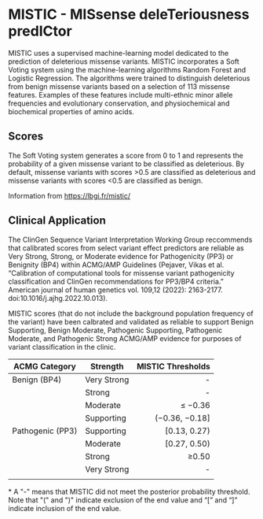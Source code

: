 # MISTIC - MISsense deleTeriousness predICtor

MISTIC uses a supervised machine-learning model dedicated to the prediction of deleterious missense variants. MISTIC incorporates a Soft Voting system using the machine-learning algorithms Random Forest and Logistic Regression. The algorithms were trained to distinguish deleterious from benign missense variants based on a selection of 113 missense features. Examples of these features include multi-ethnic minor allele frequencies and evolutionary conservation, and physiochemical and biochemical properties of amino acids.

## Scores

The Soft Voting system generates a score from 0 to 1 and represents the probability of a given missense variant to be classified as deleterious. By default, missense variants with scores >0.5 are classified as deleterious and missense variants with scores <0.5 are classified as benign.

Information from https://lbgi.fr/mistic/

## Clinical Application

The ClinGen Sequence Variant Interpretation Working Group reccommends that calibrated scores from select variant effect predictors are reliable as Very Strong, Strong, or Moderate evidence for Pathogenicity (PP3) or Benignity (BP4) within ACMG/AMP Guidelines (Pejaver, Vikas et al. “Calibration of computational tools for missense variant pathogenicity classification and ClinGen recommendations for PP3/BP4 criteria.” American journal of human genetics vol. 109,12 (2022): 2163-2177. doi:10.1016/j.ajhg.2022.10.013).

MISTIC scores (that do not include the background population frequency of the variant) have been calbrated and validated as reliable to support Benign Supporting, Benign Moderate, Pathogenic Supporting, Pathogenic Moderate, and Pathogenic Strong ACMG/AMP evidence for purposes of variant classification in the clinic.

| ACMG Category    | Strength    | MISTIC Thresholds |
|------------------|-------------|------------------:|
| Benign (BP4)     | Very Strong |                 - |
|                  | Strong      |                 - |
|                  | Moderate    |           ≤ −0.36 |
|                  | Supporting  |    (−0.36, −0.18] |
| Pathogenic (PP3) | Supporting  |      [0.13, 0.27) |
|                  | Moderate    |      [0.27, 0.50) |
|                  | Strong      |             ≥0.50 |
|                  | Very Strong |                 - |
|                  |             |                   |

\* A "-" means that MISTIC did not meet the posterior probability threshold. Note that "(" and ")" indicate exclusion of the end value and “[” and “]” indicate inclusion of the end value.

